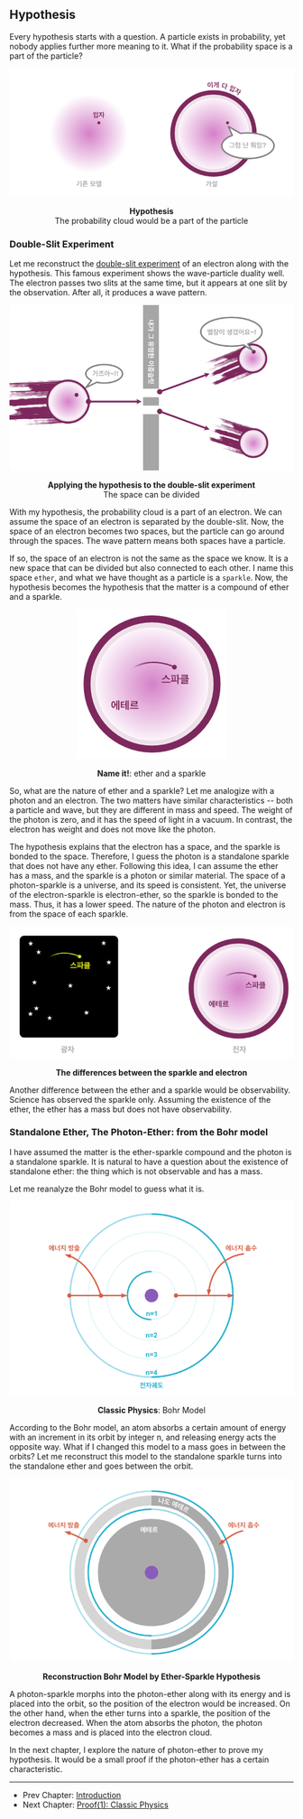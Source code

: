 ## Hypothesis

Every hypothesis starts with a question. A particle exists in probability, yet nobody applies further more meaning to it. What if the probability space is a part of the particle?

<p align="center">
 <img src="../images/pic3.png">
</p>

<p align="center"><strong>Hypothesis</strong><br>The probability cloud would be a part of the particle</p>

### Double-Slit Experiment

Let me reconstruct the [double-slit experiment](https://en.wikipedia.org/wiki/Double-slit_experiment) of an electron along with the hypothesis. This famous experiment shows the wave-particle duality well. The electron passes two slits at the same time, but it appears at one slit by the observation. After all, it produces a wave pattern.

<p align="center">
 <img src="../images/pic4.png">
</p>

<p align="center"><strong>Applying the hypothesis to the double-slit experiment</strong><br>The space can be divided</p>

With my hypothesis, the probability cloud is a part of an electron. We can assume the space of an electron is separated by the double-slit. Now, the space of an electron becomes two spaces, but the particle can go around through the spaces. The wave pattern means both spaces have a particle.

If so, the space of an electron is not the same as the space we know. It is a new space that can be divided but also connected to each other. I name this space `ether`, and what we have thought as a particle is a `sparkle`. Now, the hypothesis becomes the hypothesis that the matter is a compound of ether and a sparkle.

<p align="center">
 <img src="../images/pic7.png">
</p>

<p align="center"><strong>Name it!</strong>: ether and a sparkle</p>

So, what are the nature of ether and a sparkle? Let me analogize with a photon and an electron. The two matters have similar characteristics -- both a particle and wave, but they are different in mass and speed. The weight of the photon is zero, and it has the speed of light in a vacuum. In contrast, the electron has weight and does not move like the photon.

The hypothesis explains that the electron has a space, and the sparkle is bonded to the space. Therefore, I guess the photon is a standalone sparkle that does not have any ether. Following this idea, I can assume the ether has a mass, and the sparkle is a photon or similar material. The space of a photon-sparkle is a universe, and its speed is consistent. Yet, the universe of the electron-sparkle is electron-ether, so the sparkle is bonded to the mass. Thus, it has a lower speed. The nature of the photon and electron is from the space of each sparkle.

<p align="center">
 <img src="../images/pic8.png">
</p>

<p align="center"><strong>The differences between the sparkle and electron</strong></p>

Another difference between the ether and a sparkle would be observability. Science has observed the sparkle only. Assuming the existence of the ether, the ether has a mass but does not have observability.

### Standalone Ether, The Photon-Ether: from the Bohr model

I have assumed the matter is the ether-sparkle compound and the photon is a standalone sparkle. It is natural to have a question about the existence of standalone ether: the thing which is not observable and has a mass.

Let me reanalyze the Bohr model to guess what it is.

<p align="center">
 <img src="../images/pic1.png">
</p>

<p align="center"><strong>Classic Physics</strong>: Bohr Model</p>

According to the Bohr model, an atom absorbs a certain amount of energy with an increment in its orbit by integer n, and releasing energy acts the opposite way. What if I changed this model to a mass goes in between the orbits? Let me reconstruct this model to the standalone sparkle turns into the standalone ether and goes between the orbit.

<p align="center">
 <img src="../images/pic2.png">
</p>

<p align="center"><strong>Reconstruction Bohr Model by Ether-Sparkle Hypothesis</strong></p>

A photon-sparkle morphs into the photon-ether along with its energy and is placed into the orbit, so the position of the electron would be increased. On the other hand, when the ether turns into a sparkle, the position of the electron decreased. When the atom absorbs the photon, the photon becomes a mass and is placed into the electron cloud.

In the next chapter, I explore the nature of photon-ether to prove my hypothesis. It would be a small proof if the photon-ether has a certain characteristic.

---

-   Prev Chapter: [Introduction](../README.md)
-   Next Chapter: [Proof(1): Classic Physics](./energy_en.md)
